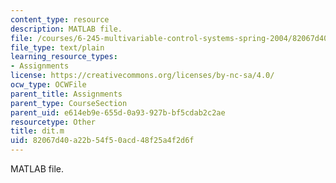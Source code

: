 ```yaml
---
content_type: resource
description: MATLAB file.
file: /courses/6-245-multivariable-control-systems-spring-2004/82067d40a22b54f50acd48f25a4f2d6f_dit.m
file_type: text/plain
learning_resource_types:
- Assignments
license: https://creativecommons.org/licenses/by-nc-sa/4.0/
ocw_type: OCWFile
parent_title: Assignments
parent_type: CourseSection
parent_uid: e614eb9e-655d-0a93-927b-bf5cdab2c2ae
resourcetype: Other
title: dit.m
uid: 82067d40-a22b-54f5-0acd-48f25a4f2d6f
---
```

MATLAB file.